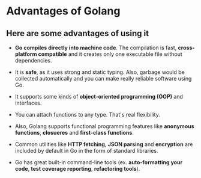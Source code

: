 # Advantages of Golang

## Here are some advantages of using it

* **Go compiles directly into machine code**. The compilation is fast, **cross-platform compatible** and it creates only
  one executable file without dependencies.

* It is **safe**, as it uses strong and static typing. Also, garbage would be collected automatically and
  you can make really reliable software using Go.

* It supports some kinds of **object-oriented programming (OOP)** and interfaces.

* You can attach functions to any type. That's real flexibility.

* Also, Golang supports functional programming features like **anonymous functions**, **closueres** and **first-class functions**.

* Common utilities like **HTTP fetching**, **JSON  parsing** and **encryption** are included by default in Go in the form of standard libraries.
  
* Go has great built-in command-line tools (ex. **auto-formatting your code**, **test coverage reporting**, **refactoring tools**).
